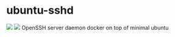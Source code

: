 # ubuntu-sshd
[![](https://images.microbadger.com/badges/version/hdavid0510/ubuntu-sshd.svg)](https://microbadger.com/images/hdavid0510/ubuntu-sshd:latest)
[![](https://images.microbadger.com/badges/image/hdavid0510/ubuntu-sshd.svg)](https://microbadger.com/images/hdavid0510/ubuntu-sshd:latest) 
OpenSSH server daemon docker on top of minimal ubuntu
